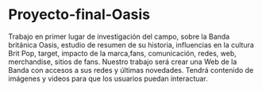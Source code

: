 # Proyecto-final-Oasis
Trabajo en primer lugar de investigación del campo, sobre la Banda británica Oasis, estudio de resumen de su historia, influencias en la cultura Brit Pop, target, impacto de la marca,fans, comunicación, redes, web, merchandise, sitios de fans.
Nuestro trabajo será crear una Web de la Banda con accesos a sus redes y últimas novedades. Tendrá contenido de imágenes y videos para que los usuarios puedan interactuar.
